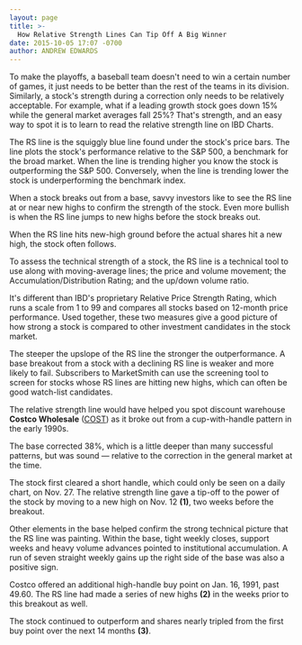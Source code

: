```yaml
---
layout: page
title: >-
  How Relative Strength Lines Can Tip Off A Big Winner
date: 2015-10-05 17:07 -0700
author: ANDREW EDWARDS
---
```





To make the playoffs, a baseball team doesn't need to win a certain number of games, it just needs to be better than the rest of the teams in its division. Similarly, a stock's strength during a correction only needs to be relatively acceptable. For example, what if a leading growth stock goes down 15% while the general market averages fall 25%? That's strength, and an easy way to spot it is to learn to read the relative strength line on IBD Charts.

  

The RS line is the squiggly blue line found under the stock's price bars. The line plots the stock's performance relative to the S&P 500, a benchmark for the broad market. When the line is trending higher you know the stock is outperforming the S&P 500. Conversely, when the line is trending lower the stock is underperforming the benchmark index.

  

When a stock breaks out from a base, savvy investors like to see the RS line at or near new highs to confirm the strength of the stock. Even more bullish is when the RS line jumps to new highs before the stock breaks out.

  

When the RS line hits new-high ground before the actual shares hit a new high, the stock often follows.

  

To assess the technical strength of a stock, the RS line is a technical tool to use along with moving-average lines; the price and volume movement; the Accumulation/Distribution Rating; and the up/down volume ratio.

  

It's different than IBD's proprietary Relative Price Strength Rating, which runs a scale from 1 to 99 and compares all stocks based on 12-month price performance. Used together, these two measures give a good picture of how strong a stock is compared to other investment candidates in the stock market.

  

The steeper the upslope of the RS line the stronger the outperformance. A base breakout from a stock with a declining RS line is weaker and more likely to fail. Subscribers to MarketSmith can use the screening tool to screen for stocks whose RS lines are hitting new highs, which can often be good watch-list candidates.

  

The relative strength line would have helped you spot discount warehouse **Costco Wholesale** ([COST](https://research.investors.com/quote.aspx?symbol=COST)) as it broke out from a cup-with-handle pattern in the early 1990s.

  

The base corrected 38%, which is a little deeper than many successful patterns, but was sound — relative to the correction in the general market at the time.

  

The stock first cleared a short handle, which could only be seen on a daily chart, on Nov. 27. The relative strength line gave a tip-off to the power of the stock by moving to a new high on Nov. 12 **(1)**, two weeks before the breakout.

  

Other elements in the base helped confirm the strong technical picture that the RS line was painting. Within the base, tight weekly closes, support weeks and heavy volume advances pointed to institutional accumulation. A run of seven straight weekly gains up the right side of the base was also a positive sign.

  

Costco offered an additional high-handle buy point on Jan. 16, 1991, past 49.60. The RS line had made a series of new highs **(2)** in the weeks prior to this breakout as well.

  

The stock continued to outperform and shares nearly tripled from the first buy point over the next 14 months **(3)**.




